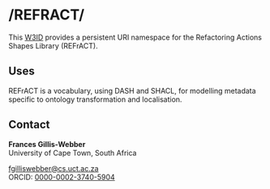 # /REFRACT/
This [W3ID](https://w3id.org) provides a persistent URI namespace for the Refactoring Actions Shapes Library (REFrACT).

## Uses
REFrACT is a vocabulary, using DASH and SHACL, for modelling metadata specific to ontology transformation and localisation.

## Contact

**Frances Gillis-Webber**  
University of Cape Town, South Africa

<fgilliswebber@cs.uct.ac.za>  
ORCID: [0000-0002-3740-5904](https://orcid.org/0000-0002-3740-5904)  
